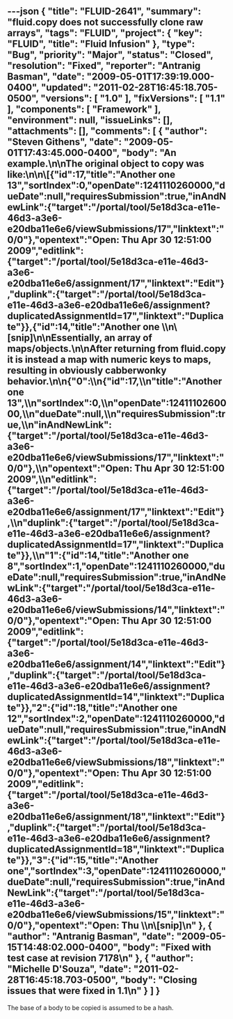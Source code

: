 ---json
{
  "title": "FLUID-2641",
  "summary": "fluid.copy does not successfully clone raw arrays",
  "tags": "FLUID",
  "project": {
    "key": "FLUID",
    "title": "Fluid Infusion"
  },
  "type": "Bug",
  "priority": "Major",
  "status": "Closed",
  "resolution": "Fixed",
  "reporter": "Antranig Basman",
  "date": "2009-05-01T17:39:19.000-0400",
  "updated": "2011-02-28T16:45:18.705-0500",
  "versions": [
    "1.0"
  ],
  "fixVersions": [
    "1.1"
  ],
  "components": [
    "Framework"
  ],
  "environment": null,
  "issueLinks": [],
  "attachments": [],
  "comments": [
    {
      "author": "Steven Githens",
      "date": "2009-05-01T17:43:45.000-0400",
      "body": "An example.\n\nThe original object to copy was like:\n\n\\[{\"id\":17,\"title\":\"Another one 13\",\"sortIndex\":0,\"openDate\":1241110260000,\"dueDate\":null,\"requiresSubmission\":true,\"inAndNewLink\":{\"target\":\"/portal/tool/5e18d3ca-e11e-46d3-a3e6-e20dba11e6e6/viewSubmissions/17\",\"linktext\":\"0/0\"},\"opentext\":\"Open: Thu Apr 30 12:51:00 2009\",\"editlink\":{\"target\":\"/portal/tool/5e18d3ca-e11e-46d3-a3e6-e20dba11e6e6/assignment/17\",\"linktext\":\"Edit\"},\"duplink\":{\"target\":\"/portal/tool/5e18d3ca-e11e-46d3-a3e6-e20dba11e6e6/assignment?duplicatedAssignmentId=17\",\"linktext\":\"Duplicate\"}},{\"id\":14,\"title\":\"Another one \\\n\\[snip]\n\nEssentially, an array of maps/objects.\n\nAfter returning from fluid.copy it is instead a map with numeric keys to maps, resulting in obviously cabberwonky behavior.\n\n{\"0\":\\\n{\"id\":17,\\\n\"title\":\"Another one 13\",\\\n\"sortIndex\":0,\\\n\"openDate\":1241110260000,\\\n\"dueDate\":null,\\\n\"requiresSubmission\":true,\\\n\"inAndNewLink\":{\"target\":\"/portal/tool/5e18d3ca-e11e-46d3-a3e6-e20dba11e6e6/viewSubmissions/17\",\"linktext\":\"0/0\"},\\\n\"opentext\":\"Open: Thu Apr 30 12:51:00 2009\",\\\n\"editlink\":{\"target\":\"/portal/tool/5e18d3ca-e11e-46d3-a3e6-e20dba11e6e6/assignment/17\",\"linktext\":\"Edit\"},\\\n\"duplink\":{\"target\":\"/portal/tool/5e18d3ca-e11e-46d3-a3e6-e20dba11e6e6/assignment?duplicatedAssignmentId=17\",\"linktext\":\"Duplicate\"}},\\\n\"1\":{\"id\":14,\"title\":\"Another one 8\",\"sortIndex\":1,\"openDate\":1241110260000,\"dueDate\":null,\"requiresSubmission\":true,\"inAndNewLink\":{\"target\":\"/portal/tool/5e18d3ca-e11e-46d3-a3e6-e20dba11e6e6/viewSubmissions/14\",\"linktext\":\"0/0\"},\"opentext\":\"Open: Thu Apr 30 12:51:00 2009\",\"editlink\":{\"target\":\"/portal/tool/5e18d3ca-e11e-46d3-a3e6-e20dba11e6e6/assignment/14\",\"linktext\":\"Edit\"},\"duplink\":{\"target\":\"/portal/tool/5e18d3ca-e11e-46d3-a3e6-e20dba11e6e6/assignment?duplicatedAssignmentId=14\",\"linktext\":\"Duplicate\"}},\"2\":{\"id\":18,\"title\":\"Another one 12\",\"sortIndex\":2,\"openDate\":1241110260000,\"dueDate\":null,\"requiresSubmission\":true,\"inAndNewLink\":{\"target\":\"/portal/tool/5e18d3ca-e11e-46d3-a3e6-e20dba11e6e6/viewSubmissions/18\",\"linktext\":\"0/0\"},\"opentext\":\"Open: Thu Apr 30 12:51:00 2009\",\"editlink\":{\"target\":\"/portal/tool/5e18d3ca-e11e-46d3-a3e6-e20dba11e6e6/assignment/18\",\"linktext\":\"Edit\"},\"duplink\":{\"target\":\"/portal/tool/5e18d3ca-e11e-46d3-a3e6-e20dba11e6e6/assignment?duplicatedAssignmentId=18\",\"linktext\":\"Duplicate\"}},\"3\":{\"id\":15,\"title\":\"Another one\",\"sortIndex\":3,\"openDate\":1241110260000,\"dueDate\":null,\"requiresSubmission\":true,\"inAndNewLink\":{\"target\":\"/portal/tool/5e18d3ca-e11e-46d3-a3e6-e20dba11e6e6/viewSubmissions/15\",\"linktext\":\"0/0\"},\"opentext\":\"Open: Thu \\\n\\[snip]\n"
    },
    {
      "author": "Antranig Basman",
      "date": "2009-05-15T14:48:02.000-0400",
      "body": "Fixed with test case at revision 7178\n"
    },
    {
      "author": "Michelle D'Souza",
      "date": "2011-02-28T16:45:18.703-0500",
      "body": "Closing issues that were fixed in 1.1\n"
    }
  ]
}
---
The base of a body to be copied is assumed to be a hash.

        